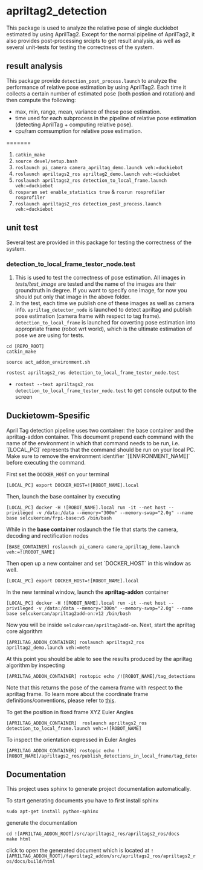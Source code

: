 # apriltag2_detection
This package is used to analyze the relative pose of single duckiebot estimated by using AprilTag2. Except for the normal pipeline of AprilTag2, it also provides post-processing srcipts to get result analysis, as well as several unit-tests for testing the correctness of the system.

## result analysis
This package provide `detection_post_process.launch` to analyze the performance of relative pose estimation by using AprilTag2. Each time it collects a certain number of estimated pose (both postion and rotation) and then compute the following:
* max, min, range, mean, variance of these pose estimation.
* time used for each subprocess in the pipeline of relative pose estimation (detecting AprilTag + computing relative pose).
* cpu/ram comsumption for relative pose estimation.

=======
1. `catkin_make`
2. `source devel/setup.bash`
3. `roslaunch pi_camera camera_apriltag_demo.launch veh:=duckiebot`
4. `roslaunch apriltags2_ros apriltag2_demo.launch veh:=duckiebot`
5. `roslaunch apriltags2_ros detection_to_local_frame.launch veh:=duckiebot`
6. `rosparam set enable_statistics true` & `rosrun rosprofiler rosprofiler`
7. `roslaunch apriltags2_ros detection_post_process.launch veh:=duckiebot`

## unit test
Several test are provided in this package for testing the correctness of the system.

### detection_to_local_frame_testor_node.test
1. This is used to test the correctness of pose estimation. All images in _tests/test_image_ are tested and the name of the images are their groundtruth in degree. If you want to specify one image, for now you should put only that image in the above folder.
2. In the test, each time we publish one of these images as well as camera info. `apriltag_detector_node` is launched to detect apriltag and publish pose estimation (camera frame with respect to tag frame).  `detection_to_local_frame` is launched for coverting pose estimation into appropriate frame (robot wrt world), which is the ultimate estimation of pose we are using for tests.


```shell
cd [REPO_ROOT]
catkin_make
```

```shell
source act_addon_environment.sh
```

```shell
rostest apriltags2_ros detection_to_local_frame_testor_node.test
```

* `rostest --text apriltags2_ros detection_to_local_frame_testor_node.test` to get console output to the screen

## Duckietowm-Spesific

April Tag detection pipeline uses two container: the base container and the apriltag-addon container. This documemt prepend each command with the name of the environment in which that command needs to be run, i.e. ´[LOCAL_PC]´ represents that the command should be run on your local PC. Make sure to remove the environment identifier ´[ENVIRONMENT_NAME]´ before executing the command.

First set the `DOCKER_HOST` on your terminal

```shell
[LOCAL_PC] export DOCKER_HOST=![ROBOT_NAME].local
```

Then, launch the base container by executing

```shell
[LOCAL_PC] docker -H ![ROBOT_NAME].local run -it --net host --privileged -v /data:/data --memory="300m" --memory-swap="2.0g" --name base selcukercan/frpi-base:v5 /bin/bash
```

While in the __base container__ roslaunch the file that starts the camera, decoding and rectification nodes

```shell
[BASE_CONTAINER] roslaunch pi_camera camera_apriltag_demo.launch veh:=![ROBOT_NAME]
```

Then open up a new container and set ´DOCKER_HOST´ in this window as well.
```shell
[LOCAL_PC] export DOCKER_HOST=![ROBOT_NAME].local
```

In the new terminal window, launch the __apriltag-addon__ container

```shell
[LOCAL_PC] docker -H ![ROBOT_NAME].local run -it --net host --privileged -v /data:/data --memory="300m" --memory-swap="2.0g" --name base selcukercan/apriltag2add-on:v12 /bin/bash
```

Now you will be inside `selcukercan/apriltag2add-on`. Next, start the apriltag core algorithm

```shell
[APRILTAG_ADDON_CONTAINER] roslaunch apriltags2_ros apriltag2_demo.launch veh:=mete
```

At this point you should be able to see the results produced by the apriltag algorithm by inspecting

```shell
[APRILTAG_ADDON_CONTAINER] rostopic echo /![ROBOT_NAME]/tag_detections
```

Note that this returns the pose of the camera frame with respect to the apriltag frame. To learn more about the coordinate frame definitions/conventions, please refer to [this](https://github.com/selcukercan/apriltag2_detection/blob/master/src/apriltags2_ros/apriltags2_ros/include/apriltags2_ros_post_process/rotation_utils.py).  

To get the position in fixed frame XYZ Euler Angles

```shell
[APRILTAG_ADDON_CONTAINER]  roslaunch apriltags2_ros detection_to_local_frame.launch veh:=![ROBOT_NAME]
```

To inspect the orientation expressed in Euler Angles

```shell
[APRILTAG_ADDON_CONTAINER] rostopic echo ![ROBOT_NAME]/apriltags2_ros/publish_detections_in_local_frame/tag_detections_local_frame
```

## Documentation

This project uses sphinx to generate project documentation automatically.

To start generating documents you have to first install sphinx

```shell
sudo apt-get install python-sphinx
```
generate the documentation

```shell
cd ![APRILTAG_ADDON_ROOT]/src/apriltags2_ros/apriltags2_ros/docs
make html
```

click to open the generated document which is located at `![APRILTAG_ADDON_ROOT]/fapriltag2_addon/src/apriltags2_ros/apriltags2_ros/docs/build/html`
